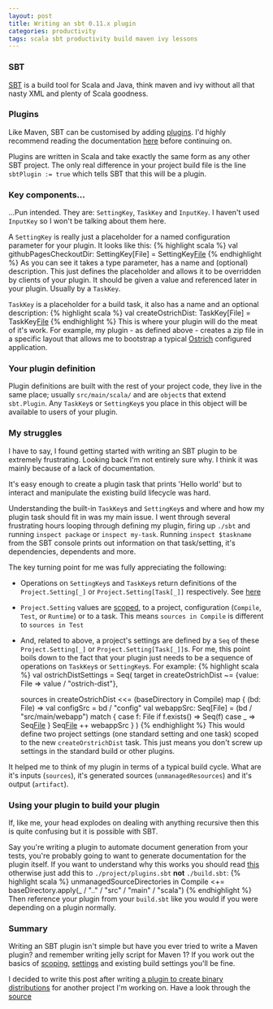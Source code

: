 ```yaml
---
layout: post
title: Writing an sbt 0.11.x plugin
categories: productivity
tags: scala sbt productivity build maven ivy lessons
---
```


### SBT
[SBT](https://github.com/harrah/xsbt/wiki) is a build tool for Scala and Java, think maven and ivy without all that nasty XML and plenty of Scala goodness.

### Plugins
Like Maven, SBT can be customised by adding [plugins](https://github.com/harrah/xsbt/wiki/Plugins). I'd highly recommend reading the documentation [here](https://github.com/harrah/xsbt/wiki/Plugins) before continuing on.

Plugins are written in Scala and take exactly the same form as any other SBT project. The only real difference in your project build file is the line `sbtPlugin := true` which tells SBT that this will be a plugin.

### Key components...
...Pun intended.
They are: `SettingKey`, `TaskKey` and `InputKey`. I haven't used `InputKey` so I won't be talking about them here. 

A `SettingKey` is really just a placeholder for a named configuration parameter for your plugin. It looks like this:
{% highlight scala %}
val githubPagesCheckoutDir: SettingKey[File] = SettingKey[File]("gh-pages-dir",
		"The location of checkout out gh-pages to use for deploying to")
{% endhighlight %}
As you can see it takes a type parameter, has a name and (optional) description. This just defines the placeholder and allows it to be overridden by clients of your plugin. It should be given a value and referenced later in your plugin. Usually by a `TaskKey`.

`TaskKey` is a placeholder for a build task, it also has a name and an optional description:
{% highlight scala %}
val createOstrichDist: TaskKey[File] = TaskKey[File]("create-ostrich-dist",
   	"Create an Ostrich compatable distribution zip")
{% endhighlight %}
This is where your plugin will do the meat of it's work. For example, my plugin - as defined above - creates a zip file in a specific layout that allows me to bootstrap a typical [Ostrich](https://github.com/twitter/ostrich) configured application.

### Your plugin definition
Plugin definitions are built with the rest of your project code, they live in the same place; usually `src/main/scala/` and are `object`s that extend `sbt.Plugin`. Any `TaskKey`s or `SettingKey`s you place in this object will be available to users of your plugin.

### My struggles
I have to say, I found getting started with writing an SBT plugin to be extremely frustrating. Looking back I'm not entirely sure why. I think it was mainly because of a lack of documentation. 

It's easy enough to create a plugin task that prints 'Hello world' but to interact and manipulate the existing build lifecycle was hard.

Understanding the built-in `TaskKey`s and `SettingKey`s and where and how my plugin task should fit in was my main issue. I went through several frustrating hours looping through defining my plugin, firing up `./sbt` and running `inspect package` or `inspect my-task`. Running `inspect $taskname` from the SBT console prints out information on that task/setting, it's dependencies, dependents and more.

The key turning point for me was fully appreciating the following:
- Operations on `SettingKey`s and `TaskKey`s return definitions of the `Project.Setting[_]` or `Project.Setting[Task[_]]` respectively. See [here](https://github.com/harrah/xsbt/wiki/Getting-Started-More-About-Settings)
- `Project.Setting` values are [scoped](https://github.com/harrah/xsbt/wiki/Getting-Started-Scopes), to a project, configuration (`Compile`, `Test`, or `Runtime`) or to a task. This means `sources in Compile` is different to `sources in Test`
- And, related to above, a project's settings are defined by a `Seq` of these `Project.Setting[_]` or `Project.Setting[Task[_]]`s. For me, this point boils down to the fact that your plugin just needs to be a sequence of operations on `TaskKey`s or `SettingKey`s. For example:
{% highlight scala %}
val ostrichDistSettings = Seq(
    target in createOstrichDist ~= {value: File => value / "ostrich-dist"},

    sources in createOstrichDist <<= (baseDirectory in Compile) map {
      (bd: File) =>
        val configSrc = bd / "config"
        val webappSrc: Seq[File] = (bd / "src/main/webapp") match {
          case f: File if f.exists() => Seq(f)
          case _ => Seq[File]()
        }
        Seq[File](configSrc) ++ webappSrc
    }
)
{% endhighlight %}
This would define two project settings (one standard setting and one task) scoped to the new `createOrstrichDist` task. This just means you don't screw up settings in the standard build or other plugins. 

It helped me to think of my plugin in terms of a typical build cycle. What are it's inputs (`sources`), it's generated sources (`unmanagedResources`) and it's output (`artifact`).

### Using your plugin to build your plugin
If, like me, your head explodes on dealing with anything recursive then this is quite confusing but it is possible with SBT.

Say you're writing a plugin to automate document generation from your tests, you're probably going to want to generate documentation for the plugin itself. If you want to understand why this works you should read [this](https://github.com/harrah/xsbt/wiki/Getting-Started-Full-Def) otherwise just add this to `./project/plugins.sbt` __not__ `./build.sbt`:
{% highlight scala %}
unmanagedSourceDirectories in Compile <+= baseDirectory.apply(_ / ".." / "src" / "main" / "scala")
{% endhighlight %}
Then reference your plugin from your `build.sbt` like you would if you were depending on a plugin normally.

### Summary
Writing an SBT plugin isn't simple but have you ever tried to write a Maven plugin? and remember writing jelly script for Maven 1? If you work out the basics of [scoping](https://github.com/harrah/xsbt/wiki/Getting-Started-Scopes), [settings](https://github.com/harrah/xsbt/wiki/Getting-Started-More-About-Settings) and existing build settings you'll be fine.

I decided to write this post after writing [a plugin to create binary distributions](https://github.com/oxlade39/ostrich-dist-plugin) for another project I'm working on. Have a look through the [source](https://github.com/oxlade39/ostrich-dist-plugin)